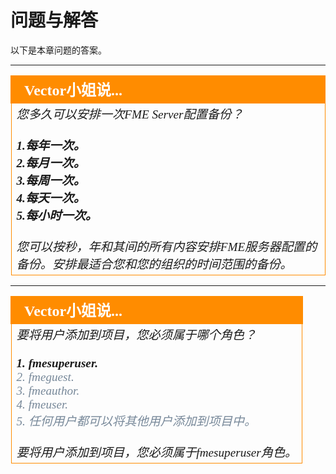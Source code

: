 # 问题与解答 #

以下是本章问题的答案。


---

<!--Person X says...--> 

<table style="border-spacing: 0px">
<tr>
<td style="vertical-align:middle;background-color:darkorange;border: 2px solid darkorange">
<i class="fa fa-quote-left fa-lg fa-pull-left fa-fw" style="color:white;padding-right: 12px;vertical-align:text-top"></i>
<span style="color:white;font-size:x-large;font-weight: bold;font-family:serif">Vector小姐说...</span>
</td>
</tr>

<tr>
<td style="border: 1px solid darkorange">
<span style="font-family:serif; font-style:italic; font-size:larger">
您多久可以安排一次FME Server配置备份？
<br><br><span style="font-weight:bold">1.每年一次。
<br>2.每月一次。
<br>3.每周一次。
<br>4.每天一次。
<br>5.每小时一次。</span>
<br><br> 您可以按秒，年和其间的所有内容安排FME服务器配置的备份。安排最适合您和您的组织的时间范围的备份。

</span>
</td>
</tr>
</table>

---

<!--miss vector Says Section-->

<table style="border-spacing: 0px">
<tr>
<td style="vertical-align:middle;background-color:darkorange;border: 2px solid darkorange">
<i class="fa fa-quote-left fa-lg fa-pull-left fa-fw" style="color:white;padding-right: 12px;vertical-align:text-top"></i>
<span style="color:white;font-size:x-large;font-weight: bold;font-family:serif">Vector小姐说...</span>
</td>
</tr>

<tr>
<td style="border: 1px solid darkorange">
<span style="font-family:serif; font-style:italic; font-size:larger">
要将用户添加到项目，您必须属于哪个角色？
<br><br><span style="font-weight:bold">1. fmesuperuser.</span>
<br><span style="color:lightslategrey">2. fmeguest.</span>
<br><span style="color:lightslategrey">3. fmeauthor.</span>
<br><span style="color:lightslategrey">4. fmeuser.</span>
<br><span style="color:lightslategrey">5. 任何用户都可以将其他用户添加到项目中。 </span>
<br><br> 要将用户添加到项目，您必须属于fmesuperuser角色。
</span>
</td>
</tr>
</table>
